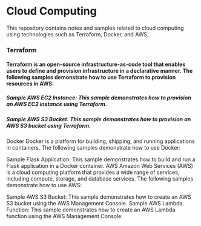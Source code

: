 # Cloud Computing
This repository contains notes and samples related to cloud computing using technologies such as Terraform, Docker, and AWS.

### Terraform
#### Terraform is an open-source infrastructure-as-code tool that enables users to define and provision infrastructure in a declarative manner. The following samples demonstrate how to use Terraform to provision resources in AWS:

##### Sample AWS EC2 Instance: This sample demonstrates how to provision an AWS EC2 instance using Terraform.
##### Sample AWS S3 Bucket: This sample demonstrates how to provision an AWS S3 bucket using Terraform.

Docker
Docker is a platform for building, shipping, and running applications in containers. The following samples demonstrate how to use Docker:

Sample Flask Application: This sample demonstrates how to build and run a Flask application in a Docker container.
AWS
Amazon Web Services (AWS) is a cloud computing platform that provides a wide range of services, including compute, storage, and database services. The following samples demonstrate how to use AWS:

Sample AWS S3 Bucket: This sample demonstrates how to create an AWS S3 bucket using the AWS Management Console.
Sample AWS Lambda Function: This sample demonstrates how to create an AWS Lambda function using the AWS Management Console.

<!-- Kubernetes and Google cloud -->